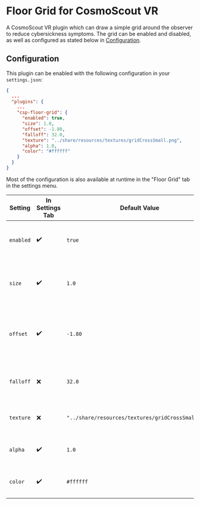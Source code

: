 # Floor Grid for CosmoScout VR

A CosmoScout VR plugin which can draw a simple grid around the observer to reduce cybersickness symptoms.
The grid can be enabled and disabled, as well as configured as stated below in [Configuration](#configuration).

## Configuration

This plugin can be enabled with the following configuration in your `settings.json`:

```json
{
  ...
  "plugins": {
    ...
    "csp-floor-grid": {
      "enabled": true,
      "size": 1.0,
      "offset": -1.80,
      "falloff": 32.0,
      "texture": "../share/resources/textures/gridCrossSmall.png",
      "alpha": 1.0,
      "color": "#ffffff"
    }
  }
}
```

Most of the configuration is also available at runtime in the "Floor Grid" tab in the settings menu.

| Setting   | In Settings Tab      | Default Value                                      | Description                                    | Comment                                                                                                      |
|-----------|----------------------|----------------------------------------------------|------------------------------------------------|--------------------------------------------------------------------------------------------------------------|
| `enabled` | :heavy_check_mark:   | `true`                                             | Toggle whether the Grid should be visible      | Recommended `true` for VR configurations, `false` for desktop configurations.                                |
| `size`    | :heavy_check_mark:   | `1.0`                                              | Modifier to scale the texture (grid mesh size) | At runtime, the mesh size can only be adjusted in multiples of 2 (double or half size, etc.).                |
| `offset`  | :heavy_check_mark:   | `-1.80`                                            | Vertical offset of the grid in meters          | Negative values are moving the grid downward. At runtime, the offset can be adjusted within 0 and -3 meters. |
| `falloff` | :x:                  | `32.0`                                             | Size of the plane, the grid is drawn on        | To work smoothly together with the size setting, powers of 2 (2<sup>n</sup>) are recommended.                |
| `texture` | :x:                  | `"../share/resources/textures/gridCrossSmall.png"` | Path to the texture used for the grid          | additional available textures: `gridCrossSmall.png`, `gridCentered`.                                         |
| `alpha`   | :heavy_check_mark:   | `1.0`                                              | Modifier to set the transparency of the grid   |                                                                                                              |
| `color`   | :heavy_check_mark:   | `#ffffff`                                          | Value to color the grid                        | Any color hex-code possible, modifiable through a color picker at runtime.                                   |
